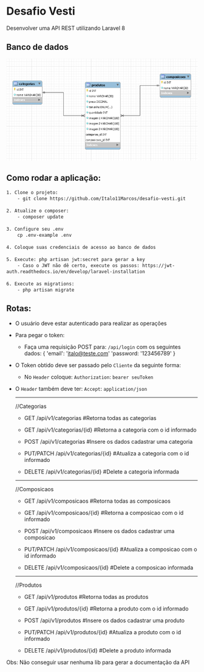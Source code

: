 # Desafio Vesti

Desenvolver uma API REST utilizando Laravel 8

## Banco de dados

![Modelagem de dados](https://github.com/Italo11Marcos/desafios-backend/blob/master/desafio-vesti/bd-desafio-vesti.png) 

## Como rodar a aplicação:

    1. Clone o projeto:
        - git clone https://github.com/Italo11Marcos/desafio-vesti.git

    2. Atualize o composer:
        - composer update

    3. Configure seu .env
        cp .env-example .env

    4. Coloque suas credenciais de acesso ao banco de dados
    
    5. Execute: php artisan jwt:secret para gerar a key
        - Caso o JWT não dê certo, execute os passos: https://jwt-auth.readthedocs.io/en/develop/laravel-installation

    6. Execute as migrations:
        - php artisan migrate
    
## Rotas:

* O usuário deve estar autenticado para realizar as operações
* Para pegar o token:
    - Faça uma requisição POST para: ``/api/login`` com os seguintes dados:
    {
        'email': 'italo@teste.com'
        'password: '123456789'
    }
* O Token obtido deve ser passado pelo ``Cliente`` da seguinte forma:
    - No ``Header`` coloque: ``Authorization``: ``bearer seuToken``
* O ``Header`` também deve ter: ``Accept``: ``application/json`` 


    <hr>
    //Categorias

    * GET /api/v1/categorias #Retorna todas as categorias

    * GET /api/v1/categorias/{id} #Retorna a categoria com o id informado

    * POST /api/v1/categorias #Insere os dados cadastrar uma categoria

    * PUT/PATCH /api/v1/categorias/{id} #Atualiza a categoria com o id informado

    * DELETE /api/v1/categorias/{id} #Delete a categoria informada
    <hr>
    //Composicaos
    
    * GET /api/v1/composicaos #Retorna todas as composicaos

    * GET /api/v1/composicaos/{id} #Retorna a composicao com o id informado

    * POST /api/v1/composicaos #Insere os dados cadastrar uma composicao

    * PUT/PATCH /api/v1/composicaos/{id} #Atualiza a composicao com o id informado

    * DELETE /api/v1/composicaos/{id} #Delete a composicao informada

    <hr>
    //Produtos

    * GET /api/v1/produtos #Retorna todas as produtos

    * GET /api/v1/produtos/{id} #Retorna a produto com o id informado

    * POST /api/v1/produtos #Insere os dados cadastrar uma produto

    * PUT/PATCH /api/v1/produtos/{id} #Atualiza a produto com o id informado

    * DELETE /api/v1/produtos/{id} #Delete a produto informada

Obs: Não conseguir usar nenhuma lib para gerar a documentação da API

